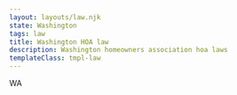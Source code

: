 ```yaml
---
layout: layouts/law.njk
state: Washington
tags: law
title: Washington HOA law
description: Washington homeowners association hoa laws
templateClass: tmpl-law
---
```


WA